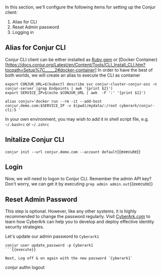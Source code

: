 

In this section, we'll configure the following items for setting up the Conjur client:

1. Alias for CLI
2. Reset Admin password
3. Logging in


## Alias for Conjur CLI

Conjur CLI client can be either installed as [Ruby gem](https://docs.conjur.org/Latest/en/Content/Tools/CLI_Install_CLI.htm?tocpath=Setup%7C_____2#ruby-gem) or [Docker Container)[https://docs.conjur.org/Latest/en/Content/Tools/CLI_Install_CLI.htm?tocpath=Setup%7C_____2#docker-container]
In order to have the best of both worlds, we will create an alias to execute the CLI as container

```
export CONJUR_URL=$(kubectl describe svc conjur-cluster-conjur-oss -n conjur-server |grep Endpoints | awk '{print $2}')
export SERVICE_IP=$(echo $CONJUR_URL | awk  -F ':' '{print $1}')
                                          
alias conjur='docker run --rm -it --add-host conjur.demo.com:$SERVICE_IP -v $(pwd)/mydata/:/root cyberark/conjur-cli:5 '
```

In your own environment, you may wish to add it in shell script file, e.g. `~/.bashrc` or `~/.zshrc`

## Initalize Conjur CLI


`conjur init --url conjur.demo.com --account default`{{execute}}


## Login 

Now, we will need to logon to Conjur CLI.
Remember the admin API key?  Don't worry, we can get it by executing `grep admin admin.out`{{execute}}



## Reset Admin Password

This step is optional.   However, like any other systems, it is highly recommended to change the password regularly.
Visit [CyberArk.com](https://cyberark.com) to learn how CyberArk can help you to develop and deploy effective identity security strategies.

Let's update our admin password to `Cyberark1`
```
conjur user update_password -p Cyberark1
```{{execute}}

Next, Log off & on again with the new password `Cyberark1`
```
conjur authn logout

```{{execute}}





